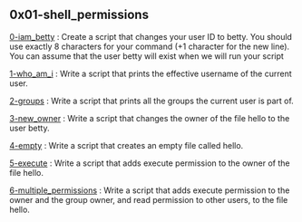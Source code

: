 ## 0x01-shell_permissions

[0-iam_betty](./0-iam_betty)  : Create a script that changes your user ID to betty. You should use exactly 8 characters for your command (+1 character for the new line). You can assume that the user betty will exist when we will run your script

[1-who_am_i](./1-who_am_i) : Write a script that prints the effective username of the current user.

[2-groups](./2-groups) : Write a script that prints all the groups the current user is part of.

[3-new_owner](./3-new_owner) : Write a script that changes the owner of the file hello to the user betty.

[4-empty](./4-empty) : Write a script that creates an empty file called hello.

[5-execute](./5-execute) : Write a script that adds execute permission to the owner of the file hello.

[6-multiple_permissions](./6-multiple_permissions) : Write a script that adds execute permission to the owner and the group owner, and read permission to other users, to the file hello.
